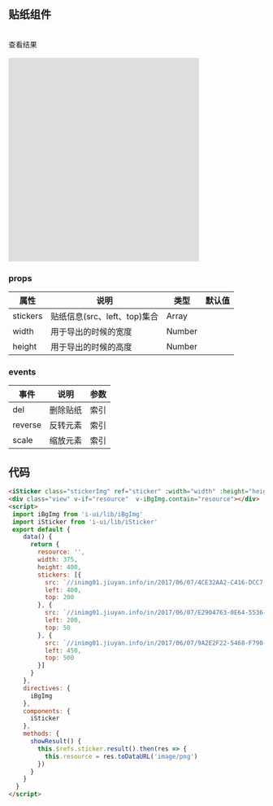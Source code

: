 ## 贴纸组件
<div class="phone">
  <iSticker class="stickerImg" ref="sticker" :width="width" :height="height" :stickers="stickers"></iSticker>
</div>
<br/>
<i-button type="primary" @click="showResult">查看结果</i-button>
<br/>
<br/>
<div class="view" v-if="resource"  v-iBgImg.contain="resource"></div>
<script>
  import iBgImg from 'i-ui/lib/iBgImg'
  import iSticker from 'i-ui/lib/iSticker'
  export default {
    data() {
      return {
        resource: '',
        width: 375,
        height: 400,
        stickers: [{
          src: `//inimg01.jiuyan.info/in/2017/06/07/4CE32AA2-C416-DCC7-6B86-27CC17144B27.jpg`,
          left: 400,
          top: 200
        }, {
          src: `//inimg01.jiuyan.info/in/2017/06/07/E2904763-0E64-5536-6A07-E1BD1FA3EC62.jpg`,
          left: 200,
          top: 50
        }, {
          src: `//inimg01.jiuyan.info/in/2017/06/07/9A2E2F22-5468-F790-0F1D-320F4E889FFC.jpg`,
          left: 450,
          top: 500
        }]
      }
    },
    directives: {
      iBgImg
    },
    components: {
      iSticker
    },
    created() {
      document.getElementsByTagName('html')[0].setAttribute("style", "font-size: 37.5px;")
    },
    methods: {
      showResult() {
        this.$refs.sticker.result().then(canvas => {
          if (canvas.toBlob){
          canvas.toBlob(blob => {
            this.resource = URL.createObjectURL(blob)
          }, 'image/png')
          } else {
            this.resource = canvas.toDataURL('image/png')
          }
        })
      }
    }
  }

</script>
<style lang="scss">
  .stickerImg,.view {
    width: 375px;
    height: 400px;
    background: #dedede;
    background-repeat:no-repeat;
  }
</style>


### props
 |属性 | 说明 | 类型 | 默认值 |
 |---  | --- | ---  | --- |
 |stickers  | 贴纸信息(src、left、top)集合  | Array |  |
 |width  | 用于导出的时候的宽度  | Number |   |
 |height  | 用于导出的时候的高度  | Number |   |

### events
 |事件 | 说明 | 参数 |
 |---  | --- | ---  | 
 |del  | 删除贴纸  | 索引 |  
 |reverse  | 反转元素  | 索引 | 
 |scale  | 缩放元素  | 索引 | 

## 代码
```html
<iSticker class="stickerImg" ref="sticker" :width="width" :height="height" :stickers="stickers"></iSticker>
<div class="view" v-if="resource"  v-iBgImg.contain="resource"></div>
<script>
 import iBgImg from 'i-ui/lib/iBgImg'
 import iSticker from 'i-ui/lib/iSticker'
 export default {
    data() {
      return {
        resource: '',
        width: 375,
        height: 400,
        stickers: [{
          src: `//inimg01.jiuyan.info/in/2017/06/07/4CE32AA2-C416-DCC7-6B86-27CC17144B27.jpg`,
          left: 400,
          top: 200
        }, {
          src: `//inimg01.jiuyan.info/in/2017/06/07/E2904763-0E64-5536-6A07-E1BD1FA3EC62.jpg`,
          left: 200,
          top: 50
        }, {
          src: `//inimg01.jiuyan.info/in/2017/06/07/9A2E2F22-5468-F790-0F1D-320F4E889FFC.jpg`,
          left: 450,
          top: 500
        }]
      }
    },
    directives: {
      iBgImg
    },
    components: {
      iSticker
    },
    methods: {
      showResult() {
        this.$refs.sticker.result().then(res => {
          this.resource = res.toDataURL('image/png')
        })
      }
    }
  }
</script>
```
